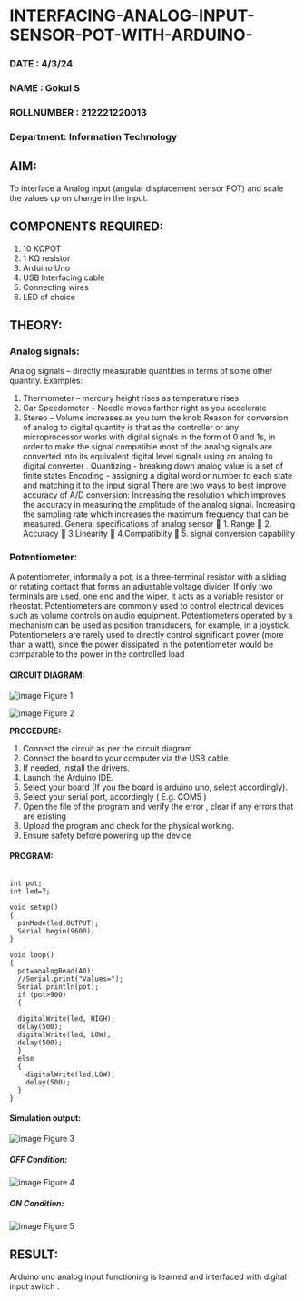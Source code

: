 # INTERFACING-ANALOG-INPUT-SENSOR-POT-WITH-ARDUINO-
### DATE : 4/3/24
### NAME :  Gokul S														             
### ROLLNUMBER : 212221220013
### Department: Information Technology



## AIM:  
To interface a Analog  input (angular displacement sensor POT) and scale the values up on change in the input.


## COMPONENTS REQUIRED:
1.	10 KΩPOT
2.	1 KΩ resistor 
3.	Arduino Uno 
4.	USB Interfacing cable 
5.	Connecting wires 
6.	LED of choice 



## THEORY: 

### Analog signals:

Analog signals – directly measurable quantities in terms of some other quantity.
Examples:
1. Thermometer – mercury height rises as temperature rises
2. Car Speedometer – Needle moves farther right as you accelerate
3. Stereo – Volume increases as you turn the knob
Reason for conversion of analog to digital quantity is that as the controller or any microprocessor works with digital signals in the form of 0 and 1s, in order to make the signal compatible  most of the analog signals are converted into its equivalent digital level signals using an analog to digital converter .
Quantizing - breaking down analog value is a set of finite states
Encoding - assigning a digital word or number to each state and matching it to the input signal
 There are two ways to best improve accuracy of A/D conversion:
Increasing the resolution which improves the accuracy in measuring the amplitude of the analog signal.
Increasing the sampling rate which increases the maximum frequency that can be measured.
General specifications of analog sensor
	1. Range
	2. Accuracy
	3.Linearity
	4.Compatiblity
	5. signal conversion capability

### Potentiometer:
A potentiometer, informally a pot, is a three-terminal resistor with a sliding or rotating contact that forms an adjustable voltage divider. If only two terminals are used, one end and the wiper, it acts as a variable resistor or rheostat.
Potentiometers are commonly used to control electrical devices such as volume controls on audio equipment. Potentiometers operated by a mechanism can be used as position transducers, for example, in a joystick. Potentiometers are rarely used to directly control significant power (more than a watt), since the power dissipated in the potentiometer would be comparable to the power in the controlled load

#### CIRCUIT DIAGRAM:
![image](https://user-images.githubusercontent.com/36288975/163530788-eec3cdc3-95e8-4d2d-8349-6d0ea4c9439c.png)
                                                       Figure 1

![image](https://github.com/vasanthkumarch/EXPERIMENT-NO--02-INTERFACING-ANALOG-INPUT-SENSOR-POT-WITH-ARDUINO-/assets/103019882/8862d9dd-6e80-48a2-bc8c-c94a6f16984e)
                                                       Figure 2




**PROCEDURE:**

1.	Connect the circuit as per the circuit diagram 
2.	Connect the board to your computer via the USB cable.
3.	If needed, install the drivers.
4.	Launch the Arduino IDE.
5.	Select your board (If you the board is arduino uno, select accordingly).
6.	Select your serial port, accordingly ( E.g. COM5 )
7.	Open the file of the program  and verify the error , clear if any errors that are existing 
8.	Upload the program and check for the physical working. 
9.	Ensure safety before powering up the device 



#### PROGRAM:
```

int pot;
int led=7;

void setup()
{
  pinMode(led,OUTPUT);
  Serial.begin(9600);
}

void loop()
{
  pot=analogRead(A0);
  //Serial.print("Values=");
  Serial.println(pot);
  if (pot>900)
  {  
 
  digitalWrite(led, HIGH);
  delay(500);
  digitalWrite(led, LOW);
  delay(500); 
  }
  else
  {
    digitalWrite(led,LOW);
    delay(500);
  }
}
```

#### Simulation output:
![image](https://github.com/vasanthkumarch/EXPERIMENT-NO--02-INTERFACING-ANALOG-INPUT-SENSOR-POT-WITH-ARDUINO-/assets/103019882/4da8707f-c1d7-4b93-9efa-2a50d3ddb11c)
                                                                 Figure 3


##### OFF Condition:
![image](https://github.com/vasanthkumarch/EXPERIMENT-NO--02-INTERFACING-ANALOG-INPUT-SENSOR-POT-WITH-ARDUINO-/assets/103019882/281ed4a3-2c2f-4530-a2f7-e5c5e574fc6b)
                                                                 Figure 4


##### ON Condition:
![image](https://github.com/vasanthkumarch/EXPERIMENT-NO--02-INTERFACING-ANALOG-INPUT-SENSOR-POT-WITH-ARDUINO-/assets/103019882/d91318d1-1095-4abe-b1cb-ed1c0764a2de)
                                                                Figure 5

## RESULT:  
Arduino uno analog input functioning is learned and interfaced with digital input switch .
